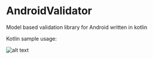 # AndroidValidator
Model based validation library for Android written in kotlin

Kotlin sample usage:


![alt text](https://ibb.co/mxZmRS)
